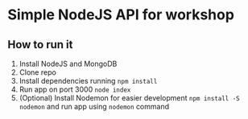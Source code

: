 # Simple NodeJS API for workshop

## How to run it
1. Install NodeJS and MongoDB
2. Clone repo
3. Install dependencies running `npm install`
4. Run app on port 3000 `node index`
5. (Optional) Install Nodemon for easier development `npm install -S nodemon` and run app using `nodemon` command